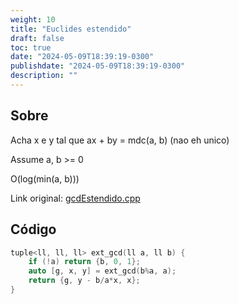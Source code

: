 ```yaml
---
weight: 10
title: "Euclides estendido"
draft: false
toc: true
date: "2024-05-09T18:39:19-0300"
publishdate: "2024-05-09T18:39:19-0300"
description: ""
---
```


## Sobre
 Acha x e y tal que ax + by = mdc(a, b) (nao eh unico)

 Assume a, b >= 0



 O(log(min(a, b)))



Link original: [gcdEstendido.cpp](https://github.com/brunomaletta/Biblioteca/tree/master/Codigo/Matematica/gcdEstendido.cpp)

## Código
```cpp
tuple<ll, ll, ll> ext_gcd(ll a, ll b) {
    if (!a) return {b, 0, 1};
    auto [g, x, y] = ext_gcd(b%a, a);
    return {g, y - b/a*x, x};
}
```
